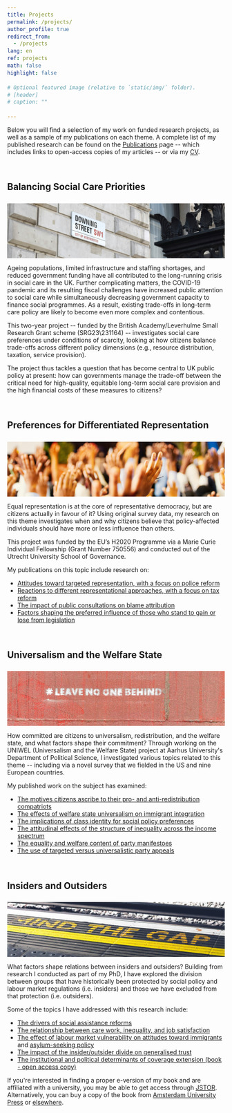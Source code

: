 ```yaml
---
title: Projects
permalink: /projects/
author_profile: true
redirect_from:
  - /projects
lang: en
ref: projects
math: false
highlight: false

# Optional featured image (relative to `static/img/` folder).
# [header]
# caption: ""

---
```


Below you will find a selection of my work on funded research projects, as well as a sample of my publications on each theme. A complete list of my published research can be found on the [Publications](https://anthonykevins.github.io/publications/) page -- which includes links to open-access copies of my articles -- or via my [CV](https://anthonykevins.github.io/files/CV.pdf).

&nbsp;

## Balancing Social Care Priorities

<img style="margin-top: 0.5rem; margin-bottom: 0rem" align="top" src="downing_heading.jpg" title="Photo of a Downing Street sign, courtesy of Rui Chamberlain on Unsplash"/>
  
Ageing populations, limited infrastructure and staffing shortages, and reduced government funding have all contributed to the long-running crisis in social care in the UK. Further complicating matters, the COVID-19 pandemic and its resulting fiscal challenges have increased public attention to social care while simultaneously decreasing government capacity to finance social programmes. As a result, existing trade-offs in long-term care policy are likely to become even more complex and contentious. 

This two-year project -- funded by the British Academy/Leverhulme Small Research Grant scheme (SRG23\231164) -- investigates social care preferences under conditions of scarcity, looking at how citizens balance trade-offs across different policy dimensions (e.g., resource distribution, taxation, service provision). 

The project thus tackles a question that has become central to UK public policy at present: how can governments manage the trade-off between the critical need for high-quality, equitable long-term social care provision and the high financial costs of these measures to citizens?

&nbsp;

## Preferences for Differentiated Representation

<img style="margin-top: 0.5rem; margin-bottom: 0rem" align="top" src="consultation_heading.jpg" title="Photo of raised hands, courtesy of Jaime Lopes on Unsplash"/>

Equal representation is at the core of representative democracy, but are citizens actually in favour of it? Using original survey data, my research on this theme investigates when and why citizens believe that policy-affected individuals should have more or less influence than others. 

This project was funded by the EU’s H2020 Programme via a Marie Curie Individual Fellowship (Grant Number 750556) and conducted out of the Utrecht University School of Governance. 

My publications on this topic include research on:

-   [Attitudes toward targeted representation, with a focus on police reform](https://onlinelibrary.wiley.com/doi/epdf/10.1111/pops.12688) 
-   [Reactions to different representational approaches, with a focus on tax reform](https://journals.sagepub.com/doi/pdf/10.1177/0032321720956327)
-   [The impact of public consultations on blame attribution](https://doi.org/10.1007/s11109-021-09751-5)
-   [Factors shaping the preferred influence of those who stand to gain or lose from legislation](https://doi.org/10.1093/ijpor/edac035)

&nbsp;

## Universalism and the Welfare State

<img style="margin-top: 0.5rem; margin-bottom: 0rem" align="top" src="universalism_heading.jpg" title="Photo of graffiti, courtesy of Etienne Girardet on Unsplash"/>

How committed are citizens to universalism, redistribution, and the welfare state, and what factors shape their commitment? Through working on the UNIWEL (Universalism and the Welfare State) project at Aarhus University's Department of Political Science, I investigated various topics related to this theme -- including via a novel survey that we fielded in the US and nine European countries. 

My published work on the subject has examined:

-   [The motives citizens ascribe to their pro- and anti-redistribution compatriots](https://www.cambridge.org/core/services/aop-cambridge-core/content/view/D2DC2B5761B7474254AB8BEC75CF9B0D/S0047279419000175a.pdf/motive_attribution_and_the_moral_politics_of_the_welfare_state.pdf)
-   [The effects of welfare state universalism on immigrant integration](https://repository.lboro.ac.uk/articles/journal_contribution/The_effects_of_welfare_state_universalism_on_migrant_integration/9976226)
-   [The implications of class identity for social policy preferences](https://repository.lboro.ac.uk/articles/journal_contribution/The_illusion_of_class_in_welfare_state_politics_/9976223)
-   [The attitudinal effects of the structure of inequality across the income spectrum](https://repository.lboro.ac.uk/articles/journal_contribution/Yardsticks_of_inequality_Preferences_for_redistribution_in_advanced_democracies/9976232)
-   [The equality and welfare content of party manifestoes](https://repository.lboro.ac.uk/articles/journal_contribution/Peeping_at_the_corpus_What_is_really_going_on_behind_the_equality_and_welfare_items_of_the_Manifesto_project_/9976253)
-   [The use of targeted versus universalistic party appeals](https://repository.lboro.ac.uk/articles/journal_contribution/Political_parties_and_social_groups_New_perspectives_and_data_on_group_and_policy_appeals/11628444)

&nbsp;

## Insiders and Outsiders

<img style="margin-top: 0.5rem; margin-bottom: 0rem" align="top" src="dualism_heading.jpg" title="Photo of a station platform, courtesy of Suad Kamardeen on Unsplash"/>

What factors shape relations between insiders and outsiders? Building from research I conducted as part of my PhD, I have explored the division between groups that have historically been protected by social policy and labour market regulations (i.e. insiders) and those we have excluded from that protection (i.e. outsiders). 

Some of the topics I have addressed with this research include:

-   [The drivers of social assistance reforms](https://repository.lboro.ac.uk/articles/journal_contribution/Political_actors_public_opinion_and_the_extension_of_welfare_coverage/9976259)
-   [The relationship between care work, inequality, and job satisfaction](https://repository.lboro.ac.uk/articles/journal_contribution/Bonus_or_burden_Care_work_inequality_and_job_satisfaction_in_eighteen_European_countries/9976268)
-   [The effect of labour market vulnerability on attitudes toward immigrants](https://repository.lboro.ac.uk/articles/journal_contribution/Immigrant_sentiment_and_labour_market_vulnerability_economic_perceptions_of_immigration_in_dualized_labour_markets/9976301) and [asylum-seeking policy](https://anthonykevins.github.io/files/Asylum_Seekers.pdf)
-   [The impact of the insider/outsider divide on generalised trust](https://repository.lboro.ac.uk/articles/journal_contribution/Dualized_trust_risk_social_trust_and_the_welfare_state/9976265)
-   [The institutional and political determinants of coverage extension (book - open access copy)](https://repository.lboro.ac.uk/articles/book/Expanding_welfare_in_an_age_of_austerity_Increasing_protection_in_an_unprotected_world/9994709) 

If you're interested in finding a proper e-version of my book and are affiliated with a university, you may be able to get access through [JSTOR](https://www.jstor.org/stable/j.ctt20krz5m). Alternatively, you can buy a copy of the book from [Amsterdam University Press](https://www.aup.nl/en/book/9789462980211/expanding-welfare-in-an-age-of-austerity) or [elsewhere](https://smile.amazon.com/Expanding-Welfare-Age-Austerity-Unprotected/dp/9462980217).  